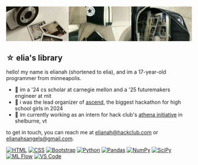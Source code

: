 ![A short, tan header with a record, vinyls, and a bus.](light-header)

## ☆ elia's library

hello! my name is elianah (shortened to elia), and im a 17-year-old programmer from minneapolis.

* 📓 im a '24 cs scholar at carnegie mellon and a '25 futuremakers engineer at mit
* 🎱 i was the lead organizer of [ascend](https://github.com/hackclub/ascend), the biggest hackathon for high school girls in 2024
* 🐾 im currently working as an intern for hack club's [athena initiative](https://github.com/hackclub/athena) in shelburne, vt

to get in touch, you can reach me at elianah@hackclub.com or elianahsangels@gmail.com.

[![HTML](https://img.shields.io/badge/HTML-E34F26?style=for-the-badge&logo=html5&logoColor=%23FFFFFF&logoSize=3)](https://developer.mozilla.org/en-US/docs/Web/HTML)
[![CSS](https://img.shields.io/badge/CSS-663399?style=for-the-badge&logo=css)](https://developer.mozilla.org/en-US/docs/Web/CSS)
[![Bootstrap](https://img.shields.io/badge/bootstrap-7952B3?style=for-the-badge&logo=bootstrap&logoColor=%23FFF)](https://getbootstrap.com/)
[![Python](https://img.shields.io/badge/Python-3776AB?style=for-the-badge&logo=python&logoColor=%23fff)](https://www.python.org/)
[![Pandas](https://img.shields.io/badge/pandas-150458?style=for-the-badge&logo=pandas)](https://pandas.pydata.org/)
[![NumPy](https://img.shields.io/badge/numpy-013243?style=for-the-badge&logo=numpy)](https://numpy.org/)
[![SciPy](https://img.shields.io/badge/scipy-8CAAE6?style=for-the-badge&logo=scipy&logoColor=fff)](https://scipy.org/)
[![ML Flow](https://img.shields.io/badge/mlflow-0194e2?style=for-the-badge&logo=mlflow&logoColor=fff)](https://mlflow.org/docs/latest/)
[![VS Code](https://img.shields.io/badge/Visual_Studio_Code-0078d7?style=for-the-badge)](https://code.visualstudio.com/)
